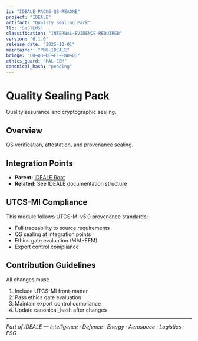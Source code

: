 ```yaml
---
id: "IDEALE-PACKS-QS-README"
project: "IDEALE"
artifact: "Quality Sealing Pack"
llc: "SYSTEMS"
classification: "INTERNAL–EVIDENCE-REQUIRED"
version: "0.1.0"
release_date: "2025-10-01"
maintainer: "PMO-IDEALE"
bridge: "CB→QB→UE→FE→FWD→QS"
ethics_guard: "MAL-EEM"
canonical_hash: "pending"
---
```


# Quality Sealing Pack

Quality assurance and cryptographic sealing.

## Overview

QS verification, attestation, and provenance sealing.

## Integration Points

- **Parent:** [IDEALE Root](../../README.md)
- **Related:** See IDEALE documentation structure

## UTCS-MI Compliance

This module follows UTCS-MI v5.0 provenance standards:
- Full traceability to source requirements
- QS sealing at integration points
- Ethics gate evaluation (MAL-EEM)
- Export control compliance

## Contribution Guidelines

All changes must:
1. Include UTCS-MI front-matter
2. Pass ethics gate evaluation
3. Maintain export control compliance
4. Update canonical_hash after changes

---

*Part of IDEALE — Intelligence · Defence · Energy · Aerospace · Logistics · ESG*
